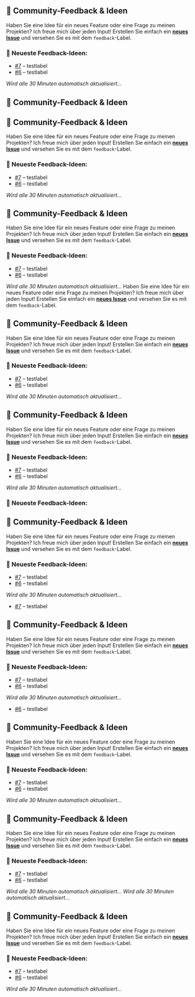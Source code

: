 
## 💬 Community-Feedback & Ideen

Haben Sie eine Idee für ein neues Feature oder eine Frage zu meinen Projekten? Ich freue mich über jeden Input! Erstellen Sie einfach ein **[neues Issue](https://github.com/nakzyhyh/nakzyhyh/issues/new/choose)** und versehen Sie es mit dem `feedback`-Label.

### 🔄 Neueste Feedback-Ideen:
- [#7](https://github.com/nakzyhyh/nakzyhyh/issues/7) – testlabel
- [#6](https://github.com/nakzyhyh/nakzyhyh/issues/6) – testlabel

*Wird alle 30 Minuten automatisch aktualisiert…*
## 💬 Community-Feedback & Ideen
## 💬 Community-Feedback & Ideen

Haben Sie eine Idee für ein neues Feature oder eine Frage zu meinen Projekten? Ich freue mich über jeden Input! Erstellen Sie einfach ein **[neues Issue](https://github.com/nakzyhyh/nakzyhyh/issues/new/choose)** und versehen Sie es mit dem `feedback`-Label.

### 🔄 Neueste Feedback-Ideen:
- [#7](https://github.com/nakzyhyh/nakzyhyh/issues/7) – testlabel
- [#6](https://github.com/nakzyhyh/nakzyhyh/issues/6) – testlabel

*Wird alle 30 Minuten automatisch aktualisiert…*

## 💬 Community-Feedback & Ideen

Haben Sie eine Idee für ein neues Feature oder eine Frage zu meinen Projekten? Ich freue mich über jeden Input! Erstellen Sie einfach ein **[neues Issue](https://github.com/nakzyhyh/nakzyhyh/issues/new/choose)** und versehen Sie es mit dem `feedback`-Label.

### 🔄 Neueste Feedback-Ideen:
- [#7](https://github.com/nakzyhyh/nakzyhyh/issues/7) – testlabel
- [#6](https://github.com/nakzyhyh/nakzyhyh/issues/6) – testlabel

*Wird alle 30 Minuten automatisch aktualisiert…*
Haben Sie eine Idee für ein neues Feature oder eine Frage zu meinen Projekten? Ich freue mich über jeden Input! Erstellen Sie einfach ein **[neues Issue](https://github.com/nakzyhyh/nakzyhyh/issues/new/choose)** und versehen Sie es mit dem `feedback`-Label.
## 💬 Community-Feedback & Ideen

Haben Sie eine Idee für ein neues Feature oder eine Frage zu meinen Projekten? Ich freue mich über jeden Input! Erstellen Sie einfach ein **[neues Issue](https://github.com/nakzyhyh/nakzyhyh/issues/new/choose)** und versehen Sie es mit dem `feedback`-Label.

### 🔄 Neueste Feedback-Ideen:
- [#7](https://github.com/nakzyhyh/nakzyhyh/issues/7) – testlabel
- [#6](https://github.com/nakzyhyh/nakzyhyh/issues/6) – testlabel

*Wird alle 30 Minuten automatisch aktualisiert…*

## 💬 Community-Feedback & Ideen

Haben Sie eine Idee für ein neues Feature oder eine Frage zu meinen Projekten? Ich freue mich über jeden Input! Erstellen Sie einfach ein **[neues Issue](https://github.com/nakzyhyh/nakzyhyh/issues/new/choose)** und versehen Sie es mit dem `feedback`-Label.

### 🔄 Neueste Feedback-Ideen:
- [#7](https://github.com/nakzyhyh/nakzyhyh/issues/7) – testlabel
- [#6](https://github.com/nakzyhyh/nakzyhyh/issues/6) – testlabel

*Wird alle 30 Minuten automatisch aktualisiert…*
### 🔄 Neueste Feedback-Ideen:
## 💬 Community-Feedback & Ideen

Haben Sie eine Idee für ein neues Feature oder eine Frage zu meinen Projekten? Ich freue mich über jeden Input! Erstellen Sie einfach ein **[neues Issue](https://github.com/nakzyhyh/nakzyhyh/issues/new/choose)** und versehen Sie es mit dem `feedback`-Label.

### 🔄 Neueste Feedback-Ideen:
- [#7](https://github.com/nakzyhyh/nakzyhyh/issues/7) – testlabel
- [#6](https://github.com/nakzyhyh/nakzyhyh/issues/6) – testlabel

*Wird alle 30 Minuten automatisch aktualisiert…*
- [#7](https://github.com/nakzyhyh/nakzyhyh/issues/7) – testlabel
## 💬 Community-Feedback & Ideen

Haben Sie eine Idee für ein neues Feature oder eine Frage zu meinen Projekten? Ich freue mich über jeden Input! Erstellen Sie einfach ein **[neues Issue](https://github.com/nakzyhyh/nakzyhyh/issues/new/choose)** und versehen Sie es mit dem `feedback`-Label.

### 🔄 Neueste Feedback-Ideen:
- [#7](https://github.com/nakzyhyh/nakzyhyh/issues/7) – testlabel
- [#6](https://github.com/nakzyhyh/nakzyhyh/issues/6) – testlabel

*Wird alle 30 Minuten automatisch aktualisiert…*
- [#6](https://github.com/nakzyhyh/nakzyhyh/issues/6) – testlabel
## 💬 Community-Feedback & Ideen

Haben Sie eine Idee für ein neues Feature oder eine Frage zu meinen Projekten? Ich freue mich über jeden Input! Erstellen Sie einfach ein **[neues Issue](https://github.com/nakzyhyh/nakzyhyh/issues/new/choose)** und versehen Sie es mit dem `feedback`-Label.

### 🔄 Neueste Feedback-Ideen:
- [#7](https://github.com/nakzyhyh/nakzyhyh/issues/7) – testlabel
- [#6](https://github.com/nakzyhyh/nakzyhyh/issues/6) – testlabel

*Wird alle 30 Minuten automatisch aktualisiert…*

## 💬 Community-Feedback & Ideen

Haben Sie eine Idee für ein neues Feature oder eine Frage zu meinen Projekten? Ich freue mich über jeden Input! Erstellen Sie einfach ein **[neues Issue](https://github.com/nakzyhyh/nakzyhyh/issues/new/choose)** und versehen Sie es mit dem `feedback`-Label.

### 🔄 Neueste Feedback-Ideen:
- [#7](https://github.com/nakzyhyh/nakzyhyh/issues/7) – testlabel
- [#6](https://github.com/nakzyhyh/nakzyhyh/issues/6) – testlabel

*Wird alle 30 Minuten automatisch aktualisiert…*
*Wird alle 30 Minuten automatisch aktualisiert…*
## 💬 Community-Feedback & Ideen

Haben Sie eine Idee für ein neues Feature oder eine Frage zu meinen Projekten? Ich freue mich über jeden Input! Erstellen Sie einfach ein **[neues Issue](https://github.com/nakzyhyh/nakzyhyh/issues/new/choose)** und versehen Sie es mit dem `feedback`-Label.

### 🔄 Neueste Feedback-Ideen:
- [#7](https://github.com/nakzyhyh/nakzyhyh/issues/7) – testlabel
- [#6](https://github.com/nakzyhyh/nakzyhyh/issues/6) – testlabel

*Wird alle 30 Minuten automatisch aktualisiert…*
